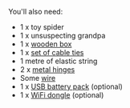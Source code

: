 You'll also need:

- 1 x toy spider
- 1 x unsuspecting grandpa
- 1 x [wooden box](http://boxmaker.connectionlab.org/)
- 1 x [set of cable ties](http://www.diy.com/departments/bq-black-cable-ties-l295mm-pack-of-50/177967_BQ.prd)
- 1 metre of elastic string
- 2 x [metal hinges](http://www.diy.com/departments/lightweight-brass-effect-metal-butt-hinge-pack-of-2/254599_BQ.prd)
- Some [wire](http://proto-pic.co.uk/hook-up-wire-assortment-solid-core/)
- 1 x [USB battery pack](https://digitalmeans.co.uk/shop/usb_battery_pack_for_raspberry_pi-4400mah-5v_1a?search=usb%20battery&description=true) (optional)
- 1 x [WiFi dongle](http://thepihut.com/products/usb-wifi-adapter-for-the-raspberry-pi) (optional)
